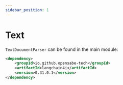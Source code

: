 ```yaml
---
sidebar_position: 1
---
```


# Text

`TextDocumentParser` can be found in the main module:
```xml
<dependency>
    <groupId>io.github.opensabe-tech</groupId>
    <artifactId>langchain4j</artifactId>
    <version>0.31.0.1</version>
</dependency>
```